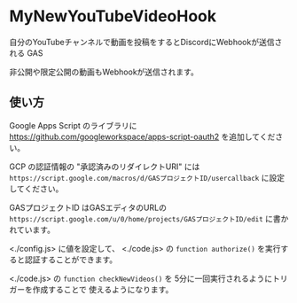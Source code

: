 # MyNewYouTubeVideoHook

自分のYouTubeチャンネルで動画を投稿をするとDiscordにWebhookが送信される GAS

非公開や限定公開の動画もWebhookが送信されます。

## 使い方

Google Apps Script のライブラリに
<https://github.com/googleworkspace/apps-script-oauth2>
を追加してください。

GCP の認証情報の "承認済みのリダイレクトURI" には
`https://script.google.com/macros/d/GASプロジェクトID/usercallback`
に設定してください。

GASプロジェクトID はGASエディタのURLの
`https://script.google.com/u/0/home/projects/GASプロジェクトID/edit`
に書かれています。

<./config.js> に値を設定して、
<./code.js> の `function authorize()` を実行すると認証することができます。

<./code.js> の `function checkNewVideos()` を 5分に一回実行されるようにトリガーを作成することで
使えるようになります。
